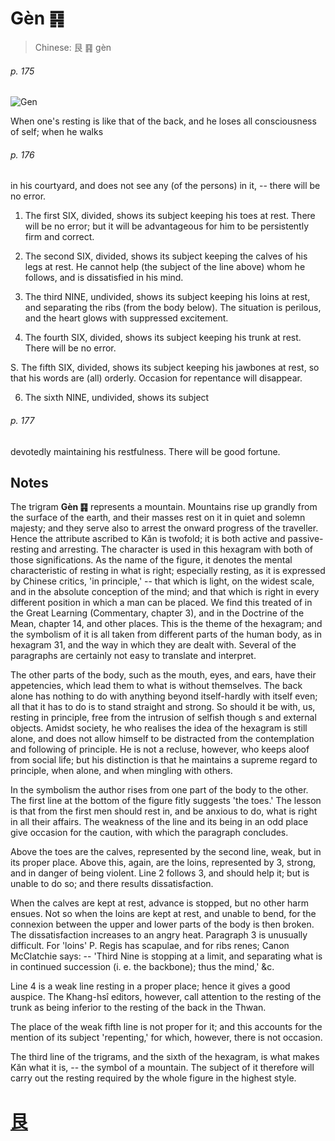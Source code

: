 # Gèn ䷳

> Chinese: 艮 ䷳ gèn

###### p. 175

![Gen](https://88o.io/wp-content/uploads/2018/09/52-e889aegen.jpg)

When one's resting is like that of the back, and he loses all consciousness of self; when he walks

###### p. 176

in his courtyard, and does not see any (of the persons) in it, -- there will be no error.

1. The first SIX, divided, shows its subject keeping his toes at rest. There will be no error; but it will be advantageous for him to be persistently firm and correct.

2. The second SIX, divided, shows its subject keeping the calves of his legs at rest. He cannot help (the subject of the line above) whom he follows, and is dissatisfied in his mind.

3. The third NINE, undivided, shows its subject keeping his loins at rest, and separating the ribs (from the body below). The situation is perilous, and the heart glows with suppressed excitement.

4. The fourth SIX, divided, shows its subject keeping his trunk at rest. There will be no error.

S. The fifth SIX, divided, shows its subject keeping his jawbones at rest, so that his words are (all) orderly. Occasion for repentance will disappear.

6. The sixth NINE, undivided, shows its subject

###### p. 177

devotedly maintaining his restfulness. There will be good fortune.

## Notes

The trigram **Gèn ䷳** represents a mountain. Mountains rise up grandly from the surface of the earth, and their masses rest on it in quiet and solemn majesty; and they serve also to arrest the onward progress of the traveller. Hence the attribute ascribed to Kăn is twofold; it is both active and passive-resting and arresting. The character is used in this hexagram with both of those significations. As the name of the figure, it denotes the mental characteristic of resting in what is right; especially resting, as it is expressed by Chinese critics, 'in principle,' -- that which is light, on the widest scale, and in the absolute conception of the mind; and that which is right in every different position in which a man can be placed. We find this treated of in the Great Learning (Commentary, chapter 3), and in the Doctrine of the Mean, chapter 14, and other places. This is the theme of the hexagram; and the symbolism of it is all taken from different parts of the human body, as in hexagram 31, and the way in which they are dealt with. Several of the paragraphs are certainly not easy to translate and interpret.

The other parts of the body, such as the mouth, eyes, and ears, have their appetencies, which lead them to what is without themselves. The back alone has nothing to do with anything beyond itself-hardly with itself even; all that it has to do is to stand straight and strong. So should it be with, us, resting in principle, free from the intrusion of selfish though s and external objects. Amidst society, he who realises the idea of the hexagram is still alone, and does not allow himself to be distracted from the contemplation and following of principle. He is not a recluse, however, who keeps aloof from social life; but his distinction is that he maintains a supreme regard to principle, when alone, and when mingling with others.

In the symbolism the author rises from one part of the body to the other. The first line at the bottom of the figure fitly suggests 'the toes.' The lesson is that from the first men should rest in, and be anxious to do, what is right in all their affairs. The weakness of the line and its being in an odd place give occasion for the caution, with which the paragraph concludes.

Above the toes are the calves, represented by the second line, weak, but in its proper place. Above this, again, are the loins, represented by 3, strong, and in danger of being violent. Line 2 follows 3, and should help it; but is unable to do so; and there results dissatisfaction.

When the calves are kept at rest, advance is stopped, but no other harm ensues. Not so when the loins are kept at rest, and unable to bend, for the connexion between the upper and lower parts of the body is then broken. The dissatisfaction increases to an angry heat. Paragraph 3 is unusually difficult. For 'loins' P. Regis has scapulae, and for ribs renes; Canon McClatchie says: -- 'Third Nine is stopping at a limit, and separating what is in continued succession (i. e. the backbone); thus the mind,' &c.

Line 4 is a weak line resting in a proper place; hence it gives a good auspice. The Khang-hsî editors, however, call attention to the resting of the trunk as being inferior to the resting of the back in the Thwan.

The place of the weak fifth line is not proper for it; and this accounts for the mention of its subject 'repenting,' for which, however, there is not occasion.

The third line of the trigrams, and the sixth of the hexagram, is what makes Kăn what it is, -- the symbol of a mountain. The subject of it therefore will carry out the resting required by the whole figure in the highest style.

# [艮](./e889aegen_cn.md)
